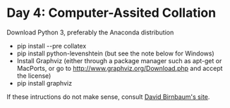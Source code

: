 # Day 4: Computer-Assited Collation

Download Python 3, preferably the Anaconda distribution

* pip install --pre collatex
* pip install python-levenshtein (but see the note below for Windows)
* Install Graphviz (either through a package manager such as apt-get or MacPorts, or go to http://www.graphviz.org/Download.php and accept the license)
* pip install graphviz

If these intructions do not make sense, consult [David Birnbaum's site](http://collatex.obdurodon.org/installation.xhtml).
